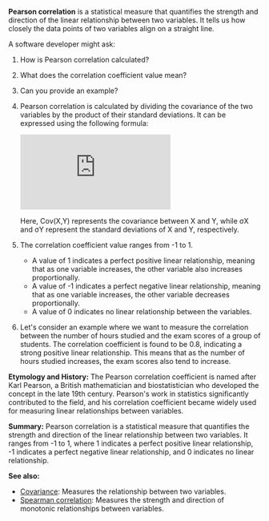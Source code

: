 **Pearson correlation** is a statistical measure that quantifies the strength and direction of the linear relationship between two variables. It tells us how closely the data points of two variables align on a straight line.

A software developer might ask:
1. How is Pearson correlation calculated?
2. What does the correlation coefficient value mean?
3. Can you provide an example?

1. Pearson correlation is calculated by dividing the covariance of the two variables by the product of their standard deviations. It can be expressed using the following formula:

   ![Pearson correlation formula](https://latex.codecogs.com/png.latex?%5Crho%20%3D%20%5Cfrac%7B%5Ctext%7BCov%7D%28X%2CY%29%7D%7B%5Csigma_X%5Csigma_Y%7D)

   Here, Cov(X,Y) represents the covariance between X and Y, while σX and σY represent the standard deviations of X and Y, respectively.

2. The correlation coefficient value ranges from -1 to 1. 
   - A value of 1 indicates a perfect positive linear relationship, meaning that as one variable increases, the other variable also increases proportionally.
   - A value of -1 indicates a perfect negative linear relationship, meaning that as one variable increases, the other variable decreases proportionally.
   - A value of 0 indicates no linear relationship between the variables.

3. Let's consider an example where we want to measure the correlation between the number of hours studied and the exam scores of a group of students. The correlation coefficient is found to be 0.8, indicating a strong positive linear relationship. This means that as the number of hours studied increases, the exam scores also tend to increase.

**Etymology and History:**
The Pearson correlation coefficient is named after Karl Pearson, a British mathematician and biostatistician who developed the concept in the late 19th century. Pearson's work in statistics significantly contributed to the field, and his correlation coefficient became widely used for measuring linear relationships between variables.

**Summary:**
Pearson correlation is a statistical measure that quantifies the strength and direction of the linear relationship between two variables. It ranges from -1 to 1, where 1 indicates a perfect positive linear relationship, -1 indicates a perfect negative linear relationship, and 0 indicates no linear relationship.

**See also:**
- [Covariance](?concept=covariance&specialist_role=ML+Engineer&target_audience=Software+developer): Measures the relationship between two variables.
- [Spearman correlation](?concept=spearman+correlation&specialist_role=ML+Engineer&target_audience=Software+developer): Measures the strength and direction of monotonic relationships between variables.